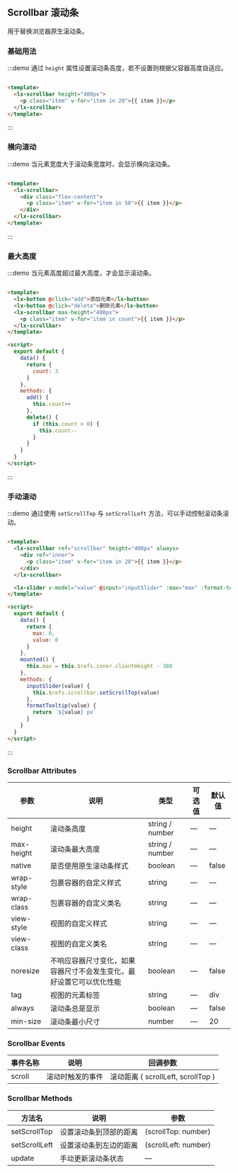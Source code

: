 ## Scrollbar 滚动条

用于替换浏览器原生滚动条。

### 基础用法

:::demo 通过 `height` 属性设置滚动条高度，若不设置则根据父容器高度自适应。

```html

<template>
  <lx-scrollbar height="400px">
    <p class="item" v-for="item in 20">{{ item }}</p>
  </lx-scrollbar>
</template>
```

:::

### 横向滚动

:::demo 当元素宽度大于滚动条宽度时，会显示横向滚动条。

```html

<template>
  <lx-scrollbar>
    <div class="flex-content">
      <p class="item" v-for="item in 50">{{ item }}</p>
    </div>
  </lx-scrollbar>
</template>
```

:::

### 最大高度

:::demo 当元素高度超过最大高度，才会显示滚动条。

```html

<template>
  <lx-button @click="add">添加元素</lx-button>
  <lx-button @click="delete">删除元素</lx-button>
  <lx-scrollbar max-height="400px">
    <p class="item" v-for="item in count">{{ item }}</p>
  </lx-scrollbar>
</template>

<script>
  export default {
    data() {
      return {
        count: 3
      }
    },
    methods: {
      add() {
        this.count++
      },
      delete() {
        if (this.count > 0) {
          this.count--
        }
      }
    }
  }
</script>
```

:::

### 手动滚动

:::demo 通过使用 `setScrollTop` 与 `setScrollLeft` 方法，可以手动控制滚动条滚动。

```html

<template>
  <lx-scrollbar ref="scrollbar" height="400px" always>
    <div ref="inner">
      <p class="item" v-for="item in 20">{{ item }}</p>
    </div>
  </lx-scrollbar>

  <lx-slider v-model="value" @input="inputSlider" :max="max" :format-tooltip="formatTooltip"></lx-slider>
</template>

<script>
  export default {
    data() {
      return {
        max: 0,
        value: 0
      }
    },
    mounted() {
      this.max = this.$refs.inner.clientHeight - 380
    },
    methods: {
      inputSlider(value) {
        this.$refs.scrollbar.setScrollTop(value)
      },
      formatTooltip(value) {
        return `${value} px`
      }
    }
  }
</script>
```

:::

### Scrollbar Attributes

| 参数          | 说明            | 类型            | 可选值                 | 默认值   |
|-------------  |---------------- |---------------- |---------------------- |-------- |
| height          | 滚动条高度         | string / number  |          —             |    —     |
| max-height          | 滚动条最大高度         | string / number  |          —             |    —     |
| native          | 是否使用原生滚动条样式         | boolean  |          —             |    false     |
| wrap-style    | 包裹容器的自定义样式  | string | — |    —  |
| wrap-class  | 包裹容器的自定义类名    | string  |    —  |  — |
| view-style  | 视图的自定义样式    | string  |    —  |  — |
| view-class  | 视图的自定义类名    | string  |    —  |  — |
| noresize  | 不响应容器尺寸变化，如果容器尺寸不会发生变化，最好设置它可以优化性能    | boolean  |    —  |  false |
| tag  | 视图的元素标签    | string  |    —  |  div |
| always  | 滚动条总是显示    | boolean  |    —  |  false |
| min-size  | 滚动条最小尺寸    | number  |    —  |  20 |

### Scrollbar Events

| 事件名称 | 说明 | 回调参数 |
|---------- |-------- |---------- |
| scroll | 滚动时触发的事件 | 滚动距离 { scrollLeft, scrollTop }|

### Scrollbar Methods

| 方法名      | 说明          | 参数    |
|---------- |-------------- | --------------
| setScrollTop | 设置滚动条到顶部的距离 | (scrollTop: number) |
| setScrollLeft | 设置滚动条到左边的距离 | (scrollLeft: number) |
| update | 手动更新滚动条状态 | —   |
